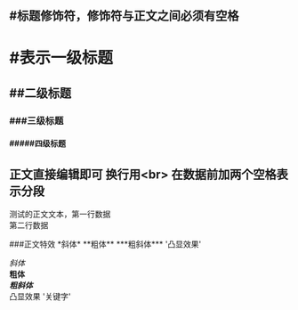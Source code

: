 



## #标题修饰符，修饰符与正文之间必须有空格

# #表示一级标题
## ##二级标题
### ###三级标题
#### #####四级标题

## 正文直接编辑即可  换行用\<br\>  在数据前加两个空格表示分段

测试的正文文本，第一行数据<br>
第二行数据


###正文特效 \*斜体\*  \*\*粗体\*\*  \*\*\*粗斜体\*\*\*  \'凸显效果\'

*斜体*<br>
**粗体**<br>
***粗斜体***<br>
凸显效果 '关键字'
